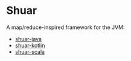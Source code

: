 # Shuar

A map/reduce-inspired framework for the JVM:

- [shuar-java](shuar-java)
- [shuar-kotlin](shuar-kotlin)
- [shuar-scala](shuar-scala)
